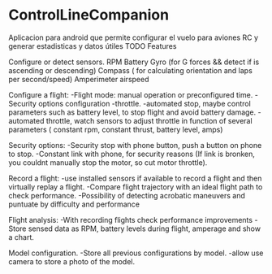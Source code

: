 # ControlLineCompanion
Aplicacion para android que permite configurar el vuelo para aviones RC y generar estadisticas y datos útiles
TODO Features


Configure or detect sensors.
  RPM
  Battery
  Gyro (for G forces && detect if is ascending or descending)
  Compass ( for calculating orientation and laps per second/speed)
  Amperimeter
  airspeed
  
Configure a flight:
  -Flight mode: manual operation or preconfigured time.
  -Security options configuration
  -throttle.
  -automated stop, maybe control parameters such as battery level, to stop flight and avoid battery damage.
  -automated throttle, watch sensors to adjust throttle in function of several parameters ( constant rpm, constant thrust, battery level, amps)

Security options:
  -Security stop with phone button, push a button on phone to stop.
  -Constant link with phone, for security reasons (If link is bronken, you couldnt manually stop the motor, so cut motor throttle).

Record a flight:
  -use installed sensors if available to record a flight and then virtually replay a flight.
  -Compare flight trajectory with an ideal flight path to check performance.
  -Possibility of detecting acrobatic maneuvers and puntuate by difficulty and performance

Flight analysis:
  -With recording flights check performance improvements
  -Store sensed data as RPM, battery levels during flight, amperage and show a chart.
  
Model configuration.
  -Store all previous configurations by model.
  -allow use camera to store a photo of the model.
  
  
  
  
